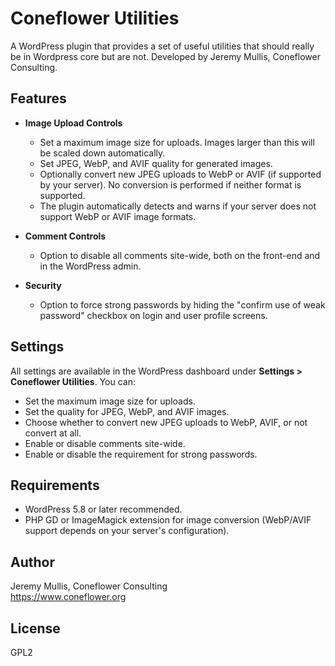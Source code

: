 # Coneflower Utilities

A WordPress plugin that provides a set of useful utilities that should really be in Wordpress core but are not. Developed by Jeremy Mullis, Coneflower Consulting.

## Features

- **Image Upload Controls**

  - Set a maximum image size for uploads. Images larger than this will be scaled down automatically.
  - Set JPEG, WebP, and AVIF quality for generated images.
  - Optionally convert new JPEG uploads to WebP or AVIF (if supported by your server). No conversion is performed if neither format is supported.
  - The plugin automatically detects and warns if your server does not support WebP or AVIF image formats.

- **Comment Controls**

  - Option to disable all comments site-wide, both on the front-end and in the WordPress admin.

- **Security**
  - Option to force strong passwords by hiding the "confirm use of weak password" checkbox on login and user profile screens.

## Settings

All settings are available in the WordPress dashboard under **Settings > Coneflower Utilities**. You can:

- Set the maximum image size for uploads.
- Set the quality for JPEG, WebP, and AVIF images.
- Choose whether to convert new JPEG uploads to WebP, AVIF, or not convert at all.
- Enable or disable comments site-wide.
- Enable or disable the requirement for strong passwords.

## Requirements

- WordPress 5.8 or later recommended.
- PHP GD or ImageMagick extension for image conversion (WebP/AVIF support depends on your server's configuration).

## Author

Jeremy Mullis, Coneflower Consulting  
https://www.coneflower.org

## License

GPL2
